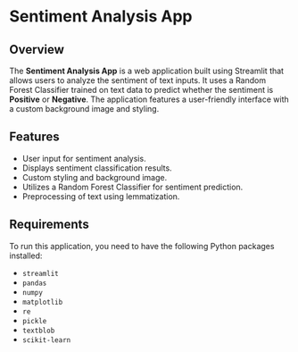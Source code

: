 # Sentiment Analysis App

## Overview

The **Sentiment Analysis App** is a web application built using Streamlit that allows users to analyze the sentiment of text inputs. It uses a Random Forest Classifier trained on text data to predict whether the sentiment is **Positive** or **Negative**. The application features a user-friendly interface with a custom background image and styling.

## Features

- User input for sentiment analysis.
- Displays sentiment classification results.
- Custom styling and background image.
- Utilizes a Random Forest Classifier for sentiment prediction.
- Preprocessing of text using lemmatization.

## Requirements

To run this application, you need to have the following Python packages installed:

- `streamlit`
- `pandas`
- `numpy`
- `matplotlib`
- `re`
- `pickle`
- `textblob`
- `scikit-learn`

